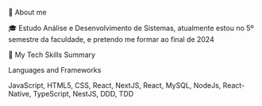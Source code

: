 👱  About me

🎓 Estudo Análise e Desenvolvimento de Sistemas, atualmente estou no 5º semestre da faculdade, e pretendo me formar ao final de 2024

🚀  My Tech Skills Summary

Languages and Frameworks

JavaScript, HTML5, CSS, React, NextJS, React, MySQL, NodeJs, React-Native, TypeScript, NestJS, DDD, TDD
